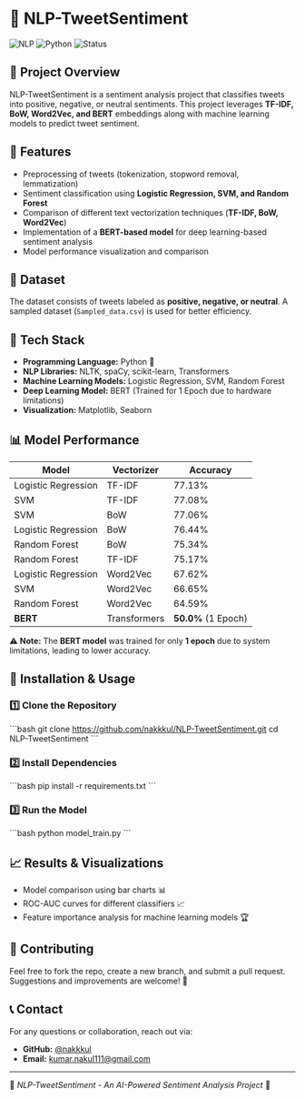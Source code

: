 # 📝 NLP-TweetSentiment

![NLP](https://img.shields.io/badge/NLP-SentimentAnalysis-blue) ![Python](https://img.shields.io/badge/Python-3.8%2B-brightgreen) ![Status](https://img.shields.io/badge/Status-Completed-success)

## 📌 Project Overview
NLP-TweetSentiment is a sentiment analysis project that classifies tweets into positive, negative, or neutral sentiments. This project leverages **TF-IDF, BoW, Word2Vec, and BERT** embeddings along with machine learning models to predict tweet sentiment.

## 🚀 Features
- Preprocessing of tweets (tokenization, stopword removal, lemmatization)
- Sentiment classification using **Logistic Regression, SVM, and Random Forest**
- Comparison of different text vectorization techniques (**TF-IDF, BoW, Word2Vec**)
- Implementation of a **BERT-based model** for deep learning-based sentiment analysis
- Model performance visualization and comparison

## 📂 Dataset
The dataset consists of tweets labeled as **positive, negative, or neutral**. A sampled dataset (`Sampled_data.csv`) is used for better efficiency.

## 🔧 Tech Stack
- **Programming Language:** Python 🐍
- **NLP Libraries:** NLTK, spaCy, scikit-learn, Transformers
- **Machine Learning Models:** Logistic Regression, SVM, Random Forest
- **Deep Learning Model:** BERT (Trained for 1 Epoch due to hardware limitations)
- **Visualization:** Matplotlib, Seaborn

## 📊 Model Performance
| Model                | Vectorizer  | Accuracy |
|----------------------|------------|----------|
| Logistic Regression | TF-IDF      | 77.13%   |
| SVM                | TF-IDF      | 77.08%   |
| SVM                | BoW         | 77.06%   |
| Logistic Regression | BoW         | 76.44%   |
| Random Forest      | BoW         | 75.34%   |
| Random Forest      | TF-IDF      | 75.17%   |
| Logistic Regression | Word2Vec    | 67.62%   |
| SVM                | Word2Vec    | 66.65%   |
| Random Forest      | Word2Vec    | 64.59%   |
| **BERT**           | Transformers | **50.0%** (1 Epoch) |

⚠️ **Note:** The **BERT model** was trained for only **1 epoch** due to system limitations, leading to lower accuracy.

## 📌 Installation & Usage
### 1️⃣ Clone the Repository
\`\`\`bash
git clone https://github.com/nakkkul/NLP-TweetSentiment.git
cd NLP-TweetSentiment
\`\`\`
### 2️⃣ Install Dependencies
\`\`\`bash
pip install -r requirements.txt
\`\`\`
### 3️⃣ Run the Model
\`\`\`bash
python model_train.py
\`\`\`

## 📈 Results & Visualizations
- Model comparison using bar charts 📊
- ROC-AUC curves for different classifiers 📈
- Feature importance analysis for machine learning models 🏆

## 🤝 Contributing
Feel free to fork the repo, create a new branch, and submit a pull request. Suggestions and improvements are welcome! 🎯

## 📞 Contact
For any questions or collaboration, reach out via:
- **GitHub:** [@nakkkul](https://github.com/nakkkul)
- **Email:** kumar.nakul111@gmail.com

---

🚀 *NLP-TweetSentiment - An AI-Powered Sentiment Analysis Project* 🚀
